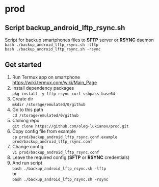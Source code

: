 # prod

## Script backup_android_lftp_rsync.sh
Script for backup smartphones files to **SFTP** server or **RSYNC** daemon  
```bash ./backup_android_lftp_rsync.sh -lftp```  
```bash ./backup_android_lftp_rsync.sh -rsync```  

## Get started
1. Run Termux app on smartphone  
https://wiki.termux.com/wiki/Main_Page  
1. Install dependency packages  
```pkg install -y lftp rsync curl sshpass base64```
1. Create dir  
```mkdir /storage/emulated/0/github```  
1. Go to this path  
```cd /storage/emulated/0/github```  
1. Cloning repo  
```git clone https://github.com/oleg-lukianov/prod.git```  
1. Copy config file from example  
```cp prod/backup_android_lftp_rsync.conf.example prod/backup_android_lftp_rsync.conf```  
1. Change config  
```vi prod/backup_android_lftp_rsync.conf```  
1. Leave the required config (**SFTP** or **RSYNC** credentials)  
1. And run script  
```bash ./backup_android_lftp_rsync.sh -lftp```  
or  
```bash ./backup_android_lftp_rsync.sh -rsync```  

